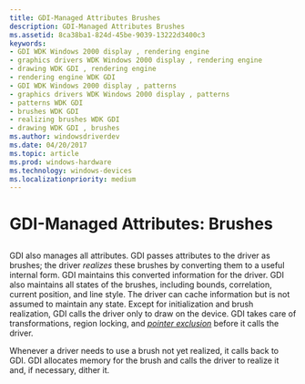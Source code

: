 ```yaml
---
title: GDI-Managed Attributes Brushes
description: GDI-Managed Attributes Brushes
ms.assetid: 8ca38ba1-824d-45be-9039-13222d3400c3
keywords:
- GDI WDK Windows 2000 display , rendering engine
- graphics drivers WDK Windows 2000 display , rendering engine
- drawing WDK GDI , rendering engine
- rendering engine WDK GDI
- GDI WDK Windows 2000 display , patterns
- graphics drivers WDK Windows 2000 display , patterns
- patterns WDK GDI
- brushes WDK GDI
- realizing brushes WDK GDI
- drawing WDK GDI , brushes
ms.author: windowsdriverdev
ms.date: 04/20/2017
ms.topic: article
ms.prod: windows-hardware
ms.technology: windows-devices
ms.localizationpriority: medium
---
```


# GDI-Managed Attributes: Brushes


## <span id="ddk_gdi_managed_attributes_brushes_gg"></span><span id="DDK_GDI_MANAGED_ATTRIBUTES_BRUSHES_GG"></span>


GDI also manages all attributes. GDI passes attributes to the driver as brushes; the driver *realizes* these brushes by converting them to a useful internal form. GDI maintains this converted information for the driver. GDI also maintains all states of the brushes, including bounds, correlation, current position, and line style. The driver can cache information but is not assumed to maintain any state. Except for initialization and brush realization, GDI calls the driver only to draw on the device. GDI takes care of transformations, region locking, and [*pointer exclusion*](https://msdn.microsoft.com/library/windows/hardware/ff556325#wdkgloss-pointer-exclusion) before it calls the driver.

Whenever a driver needs to use a brush not yet realized, it calls back to GDI. GDI allocates memory for the brush and calls the driver to realize it and, if necessary, dither it.

 

 





